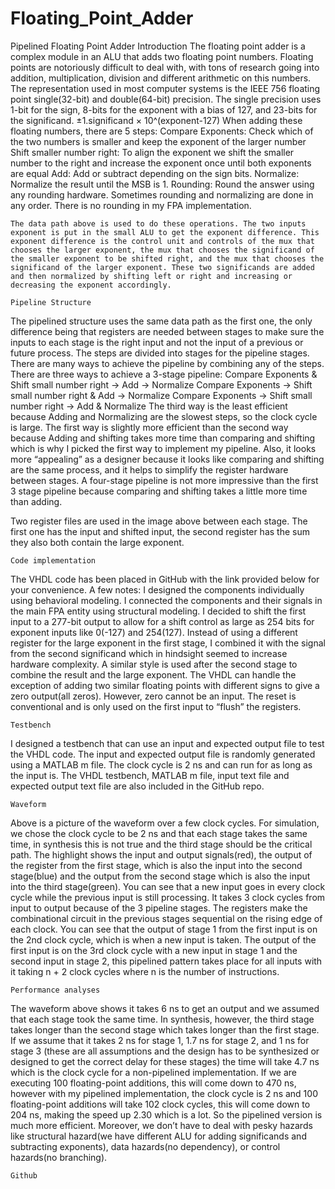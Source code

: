 # Floating_Point_Adder
Pipelined Floating Point Adder
	Introduction
The floating point adder is a complex module in an ALU that adds two floating point numbers. Floating points are notoriously difficult to deal with, with tons of research going into addition, multiplication, division and different arithmetic on this numbers. The representation used in most computer systems is the IEEE 756 floating point single(32-bit) and double(64-bit) precision. The single precision uses 1-bit for the sign, 8-bits for the exponent with a bias of 127, and 23-bits for the significand. 
±1.significand × 10^(exponent-127)
	When adding these floating numbers, there are 5 steps:
	Compare Exponents: Check which of the two numbers is smaller and keep the exponent of the larger number
	Shift smaller number right: To align the exponent we shift the smaller number to the right and increase the exponent once until both exponents are equal
	Add: Add or subtract depending on the sign bits.
	Normalize: Normalize the result until the MSB is 1.
	Rounding: Round the answer using any rounding hardware. Sometimes rounding and normalizing are done in any order. There is no rounding in my FPA implementation.
  

 
	The data path above is used to do these operations. The two inputs exponent is put in the small ALU to get the exponent difference. This exponent difference is the control unit and controls of the mux that chooses the larger exponent, the mux that chooses the significand of the smaller exponent to be shifted right, and the mux that chooses the significand of the larger exponent. These two significands are added and then normalized by shifting left or right and increasing or decreasing the exponent accordingly. 

	Pipeline Structure
The pipelined structure uses the same data path as the first one, the only difference being that registers are needed between stages to make sure the inputs to each stage is the right input and not the input of a previous or future process. The steps are divided into stages for the pipeline stages. There are many ways to achieve the pipeline by combining any of the steps. There are three ways to achieve a 3-stage pipeline: 
	Compare Exponents & Shift small number right -> Add -> Normalize
	Compare Exponents -> Shift small number right & Add -> Normalize
	Compare Exponents -> Shift small number right -> Add & Normalize
The third way is the least efficient because Adding and Normalizing are the slowest steps, so the clock cycle is large. The first way is slightly more efficient than the second way because Adding and shifting takes more time than comparing and shifting which is why I picked the first way to implement my pipeline. Also, it looks more “appealing” as a designer because it looks like comparing and shifting are the same process, and it helps to simplify the register hardware between stages. A four-stage pipeline is not more impressive than the first 3 stage pipeline because comparing and shifting takes a little more time than adding.
 
Two register files are used in the image above between each stage. The first one has the input and shifted input, the second register has the sum they also both contain the large exponent. 


	Code implementation
The VHDL code has been placed in GitHub with the link provided below for your convenience.
A few notes:
	I designed the components individually using behavioral modeling. I connected the components and their signals in the main FPA entity using structural modeling. 
	I decided to shift the first input to a 277-bit output to allow for a shift control as large as 254 bits for exponent inputs like 0(-127) and 254(127).
	Instead of using a different register for the large exponent in the first stage, I combined it with the signal from the second significand which in hindsight seemed to increase hardware complexity. A similar style is used after the second stage to combine the result and the large exponent. 
	The VHDL can handle the exception of adding two similar floating points with different signs to give a zero output(all zeros). However, zero cannot be an input.
	The reset is conventional and is only used on the first input to “flush” the registers.

	Testbench
I designed a testbench that can use an input and expected output file to test the VHDL code. The input and expected output file is randomly generated using a MATLAB m file. The clock cycle is 2 ns and can run for as long as the input is. The VHDL testbench, MATLAB m file, input text file and expected output text file are also included in the GitHub repo.

	Waveform
 
Above is a picture of the waveform over a few clock cycles. For simulation, we chose the clock cycle to be 2 ns and that each stage takes the same time, in synthesis this is not true and the third stage should be the critical path. The highlight shows the input and output signals(red), the output of the register from the first stage, which is also the input into the second stage(blue) and the output from the second stage which is also the input into the third stage(green). 
	You can see that a new input goes in every clock cycle while the previous input is still processing. It takes 3 clock cycles from input to output because of the 3 pipeline stages. The registers make the combinational circuit in the previous stages sequential on the rising edge of each clock. 
	You can see that the output of stage 1 from the first input is on the 2nd clock cycle, which is when a new input is taken. The output of  the first input is on the 3rd clock cycle with a new input in stage 1 and the second input in stage 2, this pipelined pattern takes place for all inputs with it taking n + 2 clock cycles where n is the number of instructions. 

	Performance analyses
The waveform above shows it takes 6 ns to get an output and we assumed that each stage took the same time. In synthesis, however, the third stage takes longer than the second stage which takes longer than the first stage. If we assume that it takes 2 ns for stage 1, 1.7 ns for stage 2, and 1 ns for stage 3 (these are all assumptions and the design has to be synthesized or designed to get the correct delay for these stages) the time will take 4.7 ns which is the clock cycle for a non-pipelined implementation. If we are executing 100 floating-point additions, this will come down to 470 ns, however with my pipelined implementation, the clock cycle is 2 ns and 100 floating-point additions will take 102 clock cycles, this will come down to 204 ns, making the speed up 2.30 which is a lot. So the pipelined version is much more efficient. Moreover, we don’t have to deal with pesky hazards like structural hazard(we have different ALU for adding significands and subtracting exponents), data hazards(no dependency), or control hazards(no branching).

	Github 
